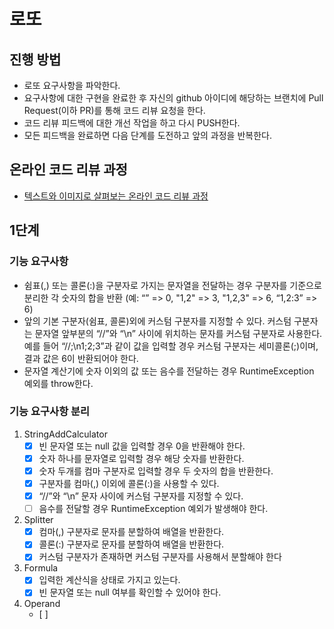 # 로또
## 진행 방법
* 로또 요구사항을 파악한다.
* 요구사항에 대한 구현을 완료한 후 자신의 github 아이디에 해당하는 브랜치에 Pull Request(이하 PR)를 통해 코드 리뷰 요청을 한다.
* 코드 리뷰 피드백에 대한 개선 작업을 하고 다시 PUSH한다.
* 모든 피드백을 완료하면 다음 단계를 도전하고 앞의 과정을 반복한다.

## 온라인 코드 리뷰 과정
* [텍스트와 이미지로 살펴보는 온라인 코드 리뷰 과정](https://github.com/next-step/nextstep-docs/tree/master/codereview)

## 1단계

### 기능 요구사항
- 쉼표(,) 또는 콜론(:)을 구분자로 가지는 문자열을 전달하는 경우 구분자를 기준으로 분리한 각 숫자의 합을 반환 
(예: “” => 0, "1,2" => 3, "1,2,3" => 6, “1,2:3” => 6)
- 앞의 기본 구분자(쉼표, 콜론)외에 커스텀 구분자를 지정할 수 있다. 
커스텀 구분자는 문자열 앞부분의 “//”와 “\n” 사이에 위치하는 문자를 커스텀 구분자로 사용한다. 예를 들어 “//;\n1;2;3”과 같이 값을 입력할 경우 커스텀 구분자는 세미콜론(;)이며, 결과 값은 6이 반환되어야 한다.
- 문자열 계산기에 숫자 이외의 값 또는 음수를 전달하는 경우 RuntimeException 예외를 throw한다.

### 기능 요구사항 분리
1. StringAddCalculator
   - [x] 빈 문자열 또는 null 값을 입력할 경우 0을 반환해야 한다.
   - [x] 숫자 하나를 문자열로 입력할 경우 해당 숫자를 반환한다.
   - [x] 숫자 두개를 컴마 구분자로 입력할 경우 두 숫자의 합을 반환한다.
   - [x] 구분자를 컴마(,) 이외에 콜론(:)을 사용할 수 있다.
   - [x] “//”와 “\n” 문자 사이에 커스텀 구분자를 지정할 수 있다.
   - [ ] 음수를 전달할 경우 RuntimeException 예외가 발생해야 한다.
2. Splitter
   - [x] 컴마(,) 구분자로 문자를 분할하여 배열을 반환한다.
   - [x] 콜론(:) 구분자로 문자를 분할하여 배열을 반환한다.
   - [x] 커스텀 구분자가 존재하면 커스텀 구분자를 사용해서 분할해야 한다
3. Formula
   - [x] 입력한 계산식을 상태로 가지고 있는다.
   - [x] 빈 문자열 또는 null 여부를 확인할 수 있어야 한다.
4. Operand
   - [ ] 
